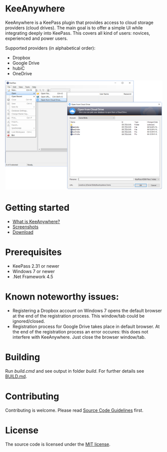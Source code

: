 # KeeAnywhere
KeeAnywhere is a KeePass plugin that provides access to cloud storage providers (cloud drives). The main goal is to offer a simple UI while integrating deeply into KeePass. This covers all kind of users: novices, experienced and power users.

Supported providers (in alphabetical order):
* Dropbox
* Google Drive
* hubiC
* OneDrive

![KeeAnywhere in Action](doc/screenshots/KeeAnywhere_Teaser.png)


# Getting started
* [What is KeeAnywhere?](https://github.com/Kyrodan/KeeAnywhere/wiki)
* [Screenshots](https://github.com/Kyrodan/KeeAnywhere/wiki/Screenshots)
* [Download](https://github.com/Kyrodan/KeeAnywhere/releases)


# Prerequisites
* KeePass 2.31 or newer
* Windows 7 or newer
* .Net Framework 4.5


# Known noteworthy issues:
* Registering a Dropbox account on Windows 7 opens the default browser at the end of the registration process. This window/tab could be ignored/closed.
* Registration process for Google Drive takes place in default browser. At the end of the registration process an error occures: this does not interfere with KeeAnywhere. Just close the browser window/tab.  


# Building
Run *build.cmd* and see output in folder *build*. For further details see [BUILD.md](BUILD.md).


# Contributing
Contributing is welcome. Please read [Source Code Guidelines](https://github.com/Kyrodan/KeeAnywhere/wiki/Source-Code-Guidelines) first.


# License
The source code is licensed under the [MIT license](https://github.com/Kyrodan/KeeAnywhere/blob/master/LICENSE).
